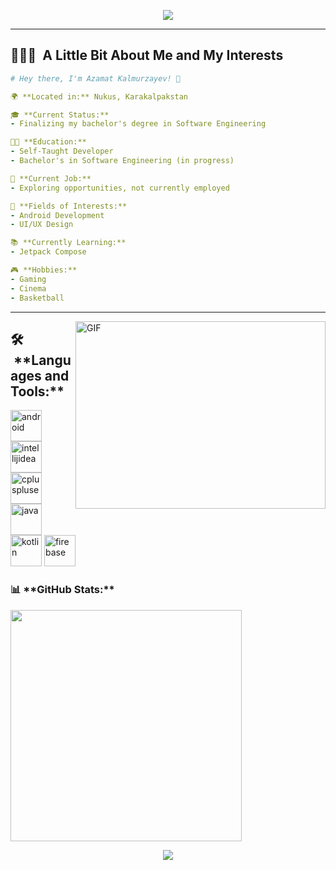 <p align="center">
  <img src="https://capsule-render.vercel.app/api?type=waving&color=gradient&text=Hello!&height=100&section=header"/>
</p>

---

<h2> 👨🏻‍💻 &nbsp;A Little Bit About Me and My Interests</h2>

```yaml
# Hey there, I'm Azamat Kalmurzayev! 👋

🌍 **Located in:** Nukus, Karakalpakstan

🎓 **Current Status:**
- Finalizing my bachelor's degree in Software Engineering

👨‍💻 **Education:**
- Self-Taught Developer
- Bachelor's in Software Engineering (in progress)

💼 **Current Job:**
- Exploring opportunities, not currently employed

🚀 **Fields of Interests:**
- Android Development
- UI/UX Design

📚 **Currently Learning:**
- Jetpack Compose

🎮 **Hobbies:**
- Gaming
- Cinema
- Basketball

```
  
---  

<img align="right" alt="GIF" src="https://github.com/abhisheknaiidu/abhisheknaiidu/blob/master/code.gif?raw=true" width="400" height="300" />



<h2> 🛠️ &nbsp;**Languages and Tools:**</h2>
<p align="left">
<img src="https://cdn.jsdelivr.net/gh/devicons/devicon/icons/androidstudio/androidstudio-original.svg" alt="android" width="50" height="50"/>

<img src="https://cdn.jsdelivr.net/gh/devicons/devicon/icons/intellij/intellij-original.svg" alt="intellijidea" width="50" height="50"/>          
 
<img src="https://cdn.jsdelivr.net/gh/devicons/devicon/icons/cplusplus/cplusplus-original.svg" alt="cpluspluse" width="50" height="50" />      
          
<img src="https://cdn.jsdelivr.net/gh/devicons/devicon/icons/java/java-original.svg" alt="java" width="50" height="50"/>
  
<img src="https://cdn.jsdelivr.net/gh/devicons/devicon/icons/kotlin/kotlin-original.svg" alt="kotlin" width="50" height="50" />

<img src="https://cdn.jsdelivr.net/gh/devicons/devicon/icons/firebase/firebase-plain.svg" alt="firebase" width="50" height="50"/>       

</p>

 <h3>📊&nbsp;**GitHub Stats:**</h3>
<div align="left"> 
  <img src="https://github-readme-stats.vercel.app/api?username=azadevs&show_icons=true&private_count=false&theme=dark" width="370"/>
</div>

<p align="center">
  <img src="https://capsule-render.vercel.app/api?type=waving&color=gradient&height=100&section=footer"/>
</p> 

